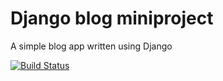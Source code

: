  
# Django blog miniproject 

A simple blog app written using Django 

[![Build Status](https://travis-ci.org/timochfati/django-blog.svg?branch=master)](https://travis-ci.org/timochfati/django-blog)